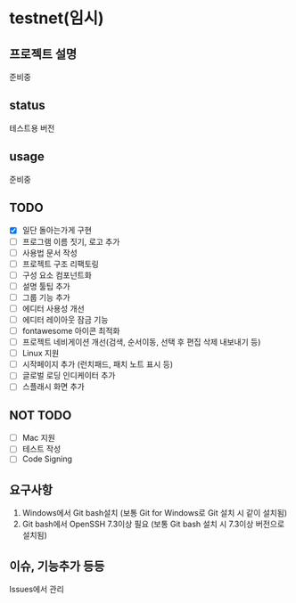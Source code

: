# testnet(임시)

## 프로젝트 설명
준비중

## status
테스트용 버전

## usage
준비중

## TODO
- [x] 일단 돌아는가게 구현
- [ ] 프로그램 이름 짓기, 로고 추가
- [ ] 사용법 문서 작성
- [ ] 프로젝트 구조 리팩토링
- [ ] 구성 요소 컴포넌트화
- [ ] 설명 툴팁 추가
- [ ] 그룹 기능 추가
- [ ] 에디터 사용성 개선
- [ ] 에디터 레이아웃 잠금 기능
- [ ] fontawesome 아이콘 최적화
- [ ] 프로젝트 네비게이션 개선(검색, 순서이동, 선택 후 편집 삭제 내보내기 등)
- [ ] Linux 지원
- [ ] 시작페이지 추가 (런치패드, 패치 노트 표시 등)
- [ ] 글로벌 로딩 인디케이터 추가
- [ ] 스플래시 화면 추가

## NOT TODO
- [ ] Mac 지원
- [ ] 테스트 작성
- [ ] Code Signing

## 요구사항
1. Windows에서 Git bash설치 (보통 Git for Windows로 Git 설치 시 같이 설치됨)
2. Git bash에서 OpenSSH 7.3이상 필요 (보통 Git bash 설치 시 7.3이상 버전으로 설치됨)

## 이슈, 기능추가 등등
Issues에서 관리
